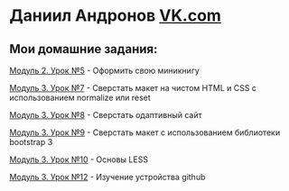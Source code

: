 # Даниил Андронов [VK.com](https://vk.com/u_got_it )
## Мои домашние задания:

[Модуль 2. Урок №5](https://danandro.github.io/2-5/ "")  - Оформить свою миникнигу

[Модуль 3. Урок №7](https://danandro.github.io/3-7/ "")  - Сверстать макет на чистом HTML и CSS с использованием normalize или reset

[Модуль 3. Урок №8](https://danandro.github.io/3-8/ "")  - Сверстать одаптивный сайт

[Модуль 3. Урок №9](https://danandro.github.io/3-9/ "")   - Сверстать макет с использованием библиотеки bootstrap 3

[Модуль 3. Урок №10](https://danandro.github.io/3-10/ "") - Основы LESS

[Модуль 3. Урок №12](https://danandro.github.io/2-5/ "") - Изучение устройства github
